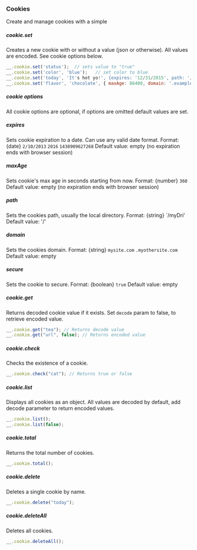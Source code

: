 ### Cookies
Create and manage cookies with a simple 

##### cookie.set
Creates a new cookie with or without a value (json or otherwise).  All values are encoded.  See cookie options below.

````javascript
__.cookie.set('status');  // sets value to "true"
__.cookie.set('color', 'blue');   // set color to blue
__.cookie.set('today', 'It's hot yo!', {expires: '12/31/2015', path: '/my-dir/' });
__.cookie.set('flavor', 'chocolate', { maxAge: 86400, domain: '.example.com' });
````

##### cookie options
All cookie options are optional, if options are omitted default values are set.

##### expires
Sets cookie expiration to a date.  Can use any valid date format.
Format: {date} `2/10/2013` `2016` `1438909627268`
Default value: empty (no expiration ends with browser session)
 
##### maxAge
Sets cookie's max age in seconds starting from now.
Format: {number} `360` 
Default value: empty  (no expiration ends with browser session)

##### path
Sets the cookies path, usually the local directory.
Format: {string} `/myDri' 
Default value: '/' 

##### domain
Sets the cookies domain.
Format: {string} `mysite.com` `.myothersite.com`
Default value: empty

##### secure
Sets the cookie to secure.
Format: {boolean} `true`
Default value: empty


##### cookie.get
Returns decoded cookie value if it exists. Set `decode` param to false, to retrieve encoded value.

````javascript
__.cookie.get("tea"); // Returns decode value
__.cookie.get("url", false); // Returns encoded value
````

##### cookie.check
Checks the existence of a cookie.

````javascript
__.cookie.check("cat"); // Returns true or false
````

##### cookie.list
Displays all cookies as an object. All values are decoded by default, add decode parameter to return encoded values.

````javascript
__.cookie.list();
__.cookie.list(false);
````

##### cookie.total
Returns the total number of cookies.

````javascript
__.cookie.total();
````

##### cookie.delete
Deletes a single cookie by name.

````javascript
__.cookie.delete("today");
````

##### cookie.deleteAll
Deletes all cookies.

````javascript
__.cookie.deleteAll();
````


